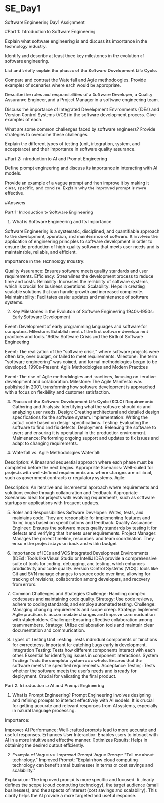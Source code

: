 # SE_Day1
Software Engineering Day1 Assignment

#Part 1: Introduction to Software Engineering

Explain what software engineering is and discuss its importance in the technology industry.


Identify and describe at least three key milestones in the evolution of software engineering.


List and briefly explain the phases of the Software Development Life Cycle.


Compare and contrast the Waterfall and Agile methodologies. Provide examples of scenarios where each would be appropriate.


Describe the roles and responsibilities of a Software Developer, a Quality Assurance Engineer, and a Project Manager in a software engineering team.


Discuss the importance of Integrated Development Environments (IDEs) and Version Control Systems (VCS) in the software development process. Give examples of each.


What are some common challenges faced by software engineers? Provide strategies to overcome these challenges.


Explain the different types of testing (unit, integration, system, and acceptance) and their importance in software quality assurance.


#Part 2: Introduction to AI and Prompt Engineering





Define prompt engineering and discuss its importance in interacting with AI models.



Provide an example of a vague prompt and then improve it by making it clear, specific, and concise. Explain why the improved prompt is more effective.

#Answers

Part 1: Introduction to Software Engineering
1. What is Software Engineering and Its Importance
   
Software Engineering is a systematic, disciplined, and quantifiable approach to the development, operation, and maintenance of software. It involves the application of engineering principles to software development in order to ensure the production of high-quality software that meets user needs and is maintainable, reliable, and efficient.

Importance in the Technology Industry:

Quality Assurance: Ensures software meets quality standards and user requirements.
Efficiency: Streamlines the development process to reduce time and costs.
Reliability: Increases the reliability of software systems, which is crucial for business operations.
Scalability: Helps in creating scalable solutions that can handle growth and increased complexity.
Maintainability: Facilitates easier updates and maintenance of software systems.

2. Key Milestones in the Evolution of Software Engineering
1940s-1950s: Early Software Development

Event: Development of early programming languages and software for computers.
Milestone: Establishment of the first software development practices and tools.
1960s: Software Crisis and the Birth of Software Engineering

Event: The realization of the "software crisis," where software projects were often late, over budget, or failed to meet requirements.
Milestone: The term "software engineering" was coined, and formal methodologies began to be developed.
1990s-Present: Agile Methodologies and Modern Practices

Event: The rise of Agile methodologies and practices, focusing on iterative development and collaboration.
Milestone: The Agile Manifesto was published in 2001, transforming how software development is approached with a focus on flexibility and customer satisfaction.

3. Phases of the Software Development Life Cycle (SDLC)
Requirements Gathering and Analysis: Identifying what the software should do and analyzing user needs.
Design: Creating architectural and detailed design specifications for the software system.
Implementation: Writing the actual code based on design specifications.
Testing: Evaluating the software to find and fix defects.
Deployment: Releasing the software to users and ensuring it is operational in the production environment.
Maintenance: Performing ongoing support and updates to fix issues and adapt to changing requirements.

4. Waterfall vs. Agile Methodologies
Waterfall:

Description: A linear and sequential approach where each phase must be completed before the next begins.
Appropriate Scenarios: Well-suited for projects with well-defined requirements and where changes are minimal, such as government contracts or regulatory systems.
Agile:

Description: An iterative and incremental approach where requirements and solutions evolve through collaboration and feedback.
Appropriate Scenarios: Ideal for projects with evolving requirements, such as software startups or applications with frequent updates.


5. Roles and Responsibilities
Software Developer: Writes, tests, and maintains code. They are responsible for implementing features and fixing bugs based on specifications and feedback.
Quality Assurance Engineer: Ensures the software meets quality standards by testing it for defects and verifying that it meets user requirements.
Project Manager: Manages the project timeline, resources, and team coordination. They ensure the project stays on track and within budget.


6. Importance of IDEs and VCS
Integrated Development Environments (IDEs): Tools like Visual Studio or IntelliJ IDEA provide a comprehensive suite of tools for coding, debugging, and testing, which enhances productivity and code quality.
Version Control Systems (VCS): Tools like Git and SVN manage changes to source code over time, allowing for tracking of revisions, collaboration among developers, and recovery from errors.


8. Common Challenges and Strategies
Challenge: Handling complex codebases and maintaining code quality.
Strategy: Use code reviews, adhere to coding standards, and employ automated testing.
Challenge: Managing changing requirements and scope creep.
Strategy: Implement Agile practices to accommodate changes and improve communication with stakeholders.
Challenge: Ensuring effective collaboration among team members.
Strategy: Utilize collaboration tools and maintain clear documentation and communication.


9. Types of Testing
Unit Testing: Tests individual components or functions for correctness. Important for catching bugs early in development.
Integration Testing: Tests how different components interact with each other. Essential for identifying issues in component interactions.
System Testing: Tests the complete system as a whole. Ensures that the software meets the specified requirements.
Acceptance Testing: Tests whether the software meets the user’s needs and is ready for deployment. Crucial for validating the final product.


Part 2: Introduction to AI and Prompt Engineering
1. What is Prompt Engineering?
Prompt Engineering involves designing and refining prompts to interact effectively with AI models. It is crucial for getting accurate and relevant responses from AI systems, especially in natural language processing.


Importance:

Improves AI Performance: Well-crafted prompts lead to more accurate and useful responses.
Enhances User Interaction: Enables users to interact with AI in a more intuitive and effective manner.
Optimizes Results: Helps in obtaining the desired output efficiently.


2. Example of Vague vs. Improved Prompt
Vague Prompt: "Tell me about technology."
Improved Prompt: "Explain how cloud computing technology can benefit small businesses in terms of cost savings and scalability."

Explanation: The improved prompt is more specific and focused. It clearly defines the scope (cloud computing technology), the target audience (small businesses), and the aspects of interest (cost savings and scalability). This clarity helps the AI provide a more targeted and useful response.

